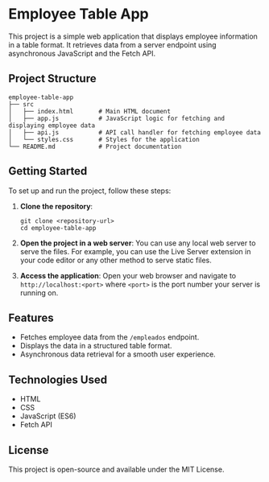 # Employee Table App

This project is a simple web application that displays employee information in a table format. It retrieves data from a server endpoint using asynchronous JavaScript and the Fetch API.

## Project Structure

```
employee-table-app
├── src
│   ├── index.html       # Main HTML document
│   ├── app.js           # JavaScript logic for fetching and displaying employee data
│   ├── api.js           # API call handler for fetching employee data
│   └── styles.css       # Styles for the application
└── README.md            # Project documentation
```

## Getting Started

To set up and run the project, follow these steps:

1. **Clone the repository**:
   ```
   git clone <repository-url>
   cd employee-table-app
   ```

2. **Open the project in a web server**:
   You can use any local web server to serve the files. For example, you can use the Live Server extension in your code editor or any other method to serve static files.

3. **Access the application**:
   Open your web browser and navigate to `http://localhost:<port>` where `<port>` is the port number your server is running on.

## Features

- Fetches employee data from the `/empleados` endpoint.
- Displays the data in a structured table format.
- Asynchronous data retrieval for a smooth user experience.

## Technologies Used

- HTML
- CSS
- JavaScript (ES6)
- Fetch API

## License

This project is open-source and available under the MIT License.